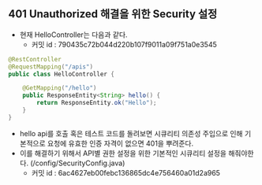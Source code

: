 ## 401 Unauthorized 해결을 위한 Security 설정
- 현재 HelloController는 다음과 같다.
  - 커밋 id : 790435c72b044d220b107f9011a09f751a0e3545
```java
@RestController
@RequestMapping("/apis")
public class HelloController {

    @GetMapping("/hello")
    public ResponseEntity<String> hello() {
        return ResponseEntity.ok("Hello");
    }
}
```
- hello api를 호출 혹은 테스트 코드를 돌려보면 시큐리티 의존성 주입으로 인해 기본적으로 요청에 유효한 인증 자격이 없으면 401을 뿌려준다.
- 이를 해결하기 위해서 API별 권한 설정을 위한 기본적인 시큐리티 설정을 해줘야한다. (/config/SecurityConfig.java)
  - 커밋 id : 6ac4627eb00febc136865dc4e756460a01d2a965
